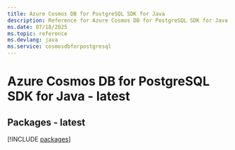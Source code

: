 ```yaml
---
title: Azure Cosmos DB for PostgreSQL SDK for Java
description: Reference for Azure Cosmos DB for PostgreSQL SDK for Java
ms.date: 07/18/2025
ms.topic: reference
ms.devlang: java
ms.service: cosmosdbforpostgresql
---
```

# Azure Cosmos DB for PostgreSQL SDK for Java - latest
## Packages - latest
[!INCLUDE [packages](cosmos-db-for-postgresql-index.md)]